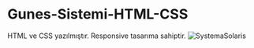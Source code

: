 # Gunes-Sistemi-HTML-CSS
HTML ve CSS yazılmıştır. Responsive tasarıma sahiptir.
![SystemaSolaris](https://user-images.githubusercontent.com/52351364/208268989-40312298-7ab8-48fb-b21b-356c78bfe9b9.png)
